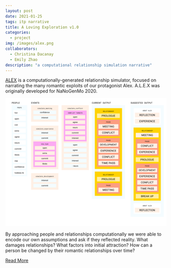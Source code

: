 ```yaml
---
layout: post
date: 2021-01-25
tags: itp narrative
title: A Loving Exploration v1.0
categories:
  - project
img: /images/alex.png
collaborators:
  - Christina Dacanay
  - Emily Zhao
description: "a computational relationship simulation narrative"
---
```


<a href='https://alovingexploration.com/'>ALEX</a> is a computationally-generated relationship simulator, focused on narrating the many romantic exploits of our protagonist Alex. A.L.E.X was originally developed for NaNoGenMo 2020.

![](/images/alex-sys.jpg)

By approaching people and relationships computationally we were able to encode our own assumptions and ask if they reflected reality. What damages relationships? What factors into initial attraction? How can a person be changed by their romantic relationships over time?

<a href='https://alovingexploration.com/'>Read More</a>
